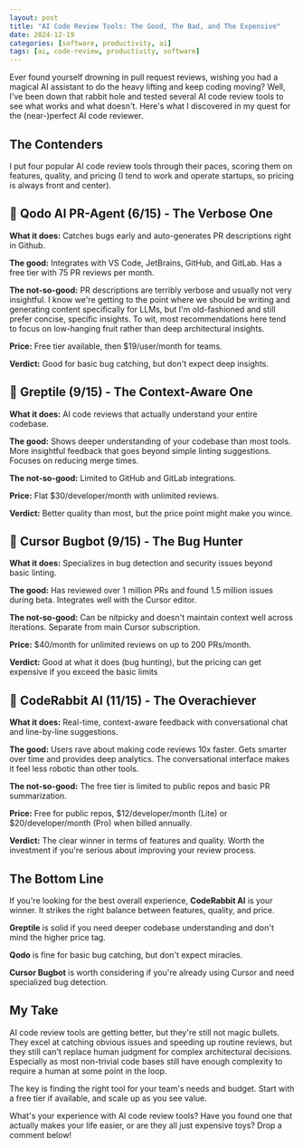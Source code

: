 ```yaml
---
layout: post
title: "AI Code Review Tools: The Good, The Bad, and The Expensive"
date: 2024-12-19
categories: [software, productivity, ai]
tags: [ai, code-review, productivity, software]
---
```


Ever found yourself drowning in pull request reviews, wishing you had a magical AI assistant to do the heavy lifting and keep coding moving? Well, I've been down that rabbit hole and tested several AI code review tools to see what works and what doesn't. Here's what I discovered in my quest for the (near-)perfect AI code reviewer.

## The Contenders

I put four popular AI code review tools through their paces, scoring them on features, quality, and pricing (I tend to work and operate startups, so pricing is always front and center).

## 🥉 Qodo AI PR-Agent (6/15) - The Verbose One

**What it does:** Catches bugs early and auto-generates PR descriptions right in Github.

**The good:** Integrates with VS Code, JetBrains, GitHub, and GitLab. Has a free tier with 75 PR reviews per month.

**The not-so-good:** PR descriptions are terribly verbose and usually not very insightful. I know we're getting to the point where we should be writing and generating content specifically for LLMs, but I'm old-fashioned and still prefer concise, specific insights. To wit, most recommendations here tend to focus on low-hanging fruit rather than deep architectural insights.

**Price:** Free tier available, then $19/user/month for teams.

**Verdict:** Good for basic bug catching, but don't expect deep insights.

## 🥈 Greptile (9/15) - The Context-Aware One

**What it does:** AI code reviews that actually understand your entire codebase.

**The good:** Shows deeper understanding of your codebase than most tools. More insightful feedback that goes beyond simple linting suggestions. Focuses on reducing merge times.

**The not-so-good:** Limited to GitHub and GitLab integrations.

**Price:** Flat $30/developer/month with unlimited reviews.

**Verdict:** Better quality than most, but the price point might make you wince.

## 🥈 Cursor Bugbot (9/15) - The Bug Hunter

**What it does:** Specializes in bug detection and security issues beyond basic linting.

**The good:** Has reviewed over 1 million PRs and found 1.5 million issues during beta. Integrates well with the Cursor editor.

**The not-so-good:** Can be nitpicky and doesn't maintain context well across iterations. Separate from main Cursor subscription.

**Price:** $40/month for unlimited reviews on up to 200 PRs/month.

**Verdict:** Good at what it does (bug hunting), but the pricing can get expensive if you exceed the basic limits


## 🥇 CodeRabbit AI (11/15) - The Overachiever

**What it does:** Real-time, context-aware feedback with conversational chat and line-by-line suggestions.

**The good:** Users rave about making code reviews 10x faster. Gets smarter over time and provides deep analytics. The conversational interface makes it feel less robotic than other tools.

**The not-so-good:** The free tier is limited to public repos and basic PR summarization.

**Price:** Free for public repos, $12/developer/month (Lite) or $20/developer/month (Pro) when billed annually.

**Verdict:** The clear winner in terms of features and quality. Worth the investment if you're serious about improving your review process.

## The Bottom Line

If you're looking for the best overall experience, **CodeRabbit AI** is your winner. It strikes the right balance between features, quality, and price.

**Greptile** is solid if you need deeper codebase understanding and don't mind the higher price tag.

**Qodo** is fine for basic bug catching, but don't expect miracles.

**Cursor Bugbot** is worth considering if you're already using Cursor and need specialized bug detection.

## My Take

AI code review tools are getting better, but they're still not magic bullets. They excel at catching obvious issues and speeding up routine reviews, but they still can't replace human judgment for complex architectural decisions. Especially as most non-trivial code bases still have enough complexity to require a human at some point in the loop.

The key is finding the right tool for your team's needs and budget. Start with a free tier if available, and scale up as you see value.

What's your experience with AI code review tools? Have you found one that actually makes your life easier, or are they all just expensive toys? Drop a comment below!
